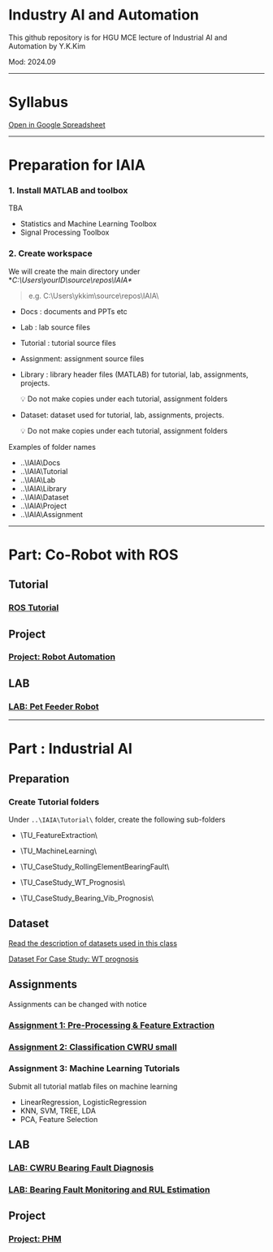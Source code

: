 # Industry AI and Automation

This github repository is for HGU MCE lecture of Industrial AI and Automation by Y.K.Kim

Mod: 2024.09

---
# Syllabus

[Open in Google Spreadsheet](https://docs.google.com/spreadsheets/d/1LbPzU5BaNWJbxIxk2sqOFMV-4e7cGteo/edit?gid=1264579071#gid=1264579071) 



---



# **Preparation for IAIA**

### 1. Install MATLAB and toolbox
TBA
* Statistics and Machine Learning Toolbox
* Signal Processing Toolbox


### 2. Create workspace

We will create the main directory under **C:\Users\yourID\source\repos\IAIA\**

> e.g. C:\Users\ykkim\source\repos\IAIA\

- Docs : documents and PPTs etc

- Lab : lab source files

- Tutorial : tutorial source files

- Assignment: assignment source files

- Library : library header files (MATLAB) for tutorial, lab, assignments, projects.

  <aside> 💡 Do not make copies under each tutorial, assignment folders

  </aside>

- Dataset:  dataset used for tutorial, lab, assignments, projects.

  <aside> 💡 Do not make copies under each tutorial, assignment folders
</aside>

Examples of folder names

- ..\IAIA\Docs
- ..\IAIA\Tutorial
- ..\IAIA\Lab
- ..\IAIA\Library
- ..\IAIA\Dataset
- ..\IAIA\Project
- ..\IAIA\Assignment

---
# Part: Co-Robot with ROS

## Tutorial
### [ROS Tutorial](https://github.com/ykkimhgu/HGU_IAIA/tree/main/Tutorial/TU_ROS_v2)

## Project
### [Project: Robot Automation](https://github.com/ykkimhgu/HGU_IAIA/blob/main/IAIA_Project2_RobotAutomation.md)

## LAB
### [LAB:  Pet Feeder Robot](https://github.com/ykkimhgu/HGU_IAIA/blob/main/IAIA_LAB_PetFeederRobot.md)


---

# Part : Industrial AI
## Preparation
### Create Tutorial folders

Under `..\IAIA\Tutorial\` folder, create the following sub-folders

- \TU_FeatureExtraction\

- \\TU_MachineLearning\

- \TU_CaseStudy_RollingElementBearingFault\

- \TU_CaseStudy_WT_Prognosis\

- \TU_CaseStudy_Bearing_Vib_Prognosis\

  

## Dataset
[Read the description of datasets used in this class](https://github.com/ykkimhgu/HGU_IAIA/blob/main/IAIA_Dataset_Description.md)

[Dataset For Case Study: WT prognosis](https://drive.google.com/drive/folders/1msOkNKD7zuBDxMqTywkEfcpp9lnW-wEf?usp=sharing)


## Assignments
Assignments can be changed with notice

### [Assignment 1:  Pre-Processing & Feature Extraction](https://github.com/ykkimhgu/HGU_IAIA/blob/main/IAIA_Assignment_1_FeatureExtraction.md)

### [Assignment 2:  Classification CWRU small](https://github.com/ykkimhgu/HGU_IAIA/blob/main/IAIA_Assignment_2_Classification_CWRU.md)

### Assignment 3:  Machine Learning Tutorials
Submit all tutorial matlab  files on machine learning 
*  LinearRegression, LogisticRegression
* KNN, SVM, TREE, LDA
*  PCA, Feature Selection


## LAB

### [LAB: CWRU Bearing Fault Diagnosis](https://github.com/ykkimhgu/HGU_IAIA/blob/main/Assignment/LAB_Bearing_CWRU/IAIA_LAB_CWRU_BearingFaultClassification.md)

### [LAB:  Bearing Fault Monitoring and RUL Estimation](https://github.com/ykkimhgu/HGU_IAIA/blob/main/IAIA_LAB_Prognostic_BearingFault_RUL.md)


## Project 
### [Project: PHM](https://github.com/ykkimhgu/HGU_IAIA/blob/main/IAIA_Project1_PHM.md)








